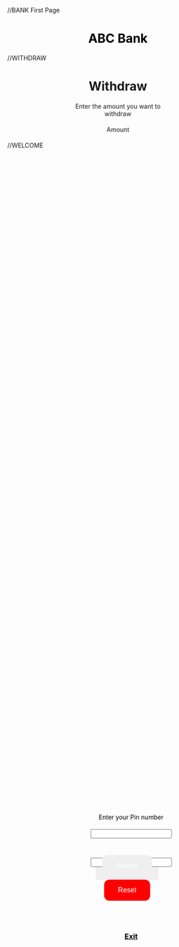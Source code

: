 //BANK First Page

<!DOCTYPE html>
<html>
<head>
<title>Page Title</title>
<style>
.button{
	border: none;
	color: white;
	padding: 15px 32px;
	text-align: center;
	text-decoration: none;
	display: inline-block;
	font-size: 16px;
	margin: 4px 2px;
	cursor: pointer;
	margin-right: 20px;
	
}
.center {
  margin: 0;
  position: absolute;
  top: 50%;
  left: 50%;
  -ms-transform: translate(-50%, -50%);
  transform: translate(-50%, -50%);
}

.button1 {background-color: black;} 
</style>
</head>
<body>

<h1 style="color:black;text-align:center;">ABC Bank</h1>


<div class = "center">
	<a href = "pin.html"><button class="button button1" >Insert Card</button></a>
</div>



</body>
</html>

//WITHDRAW

<!DOCTYPE html>
<html>
<head>
<title>Page Title</title>
<style>
.center{
  margin: 30;
  position: absolute;
  top: 30%;
  left: 50%;
  -ms-transform: translate(-50%, -50%);
  transform: translate(-50%, -50%);
  
}
</style>
</head>
<body>

<h1 style="text-align:center;">Withdraw</h1>
<h4 style="text-align:center; font-weight:normal;">Enter the amount you want to <br> withdraw</h4>
<h4 style="text-align:center;font-weight:normal;">Amount</h4>

<div class= center>
<input type = text><br><br><br>
</div>
</body>
</html>

//WELCOME

<!DOCTYPE html>
<html>
<head>
<title>Page Title</title>
<style>
img{
	display: block;
	margin-left: auto;
	margin-right: auto; 
}
h1{
	text-align: center;
}
table, th, td{
	border: 1px solid white;
  	/*border-collapse: collapse;*/
	margin-left: 300px;
	border-spacing: 30px;
	padding: 40px;
}
th, td{
	background-color: darkblue;
	padding: 15px;
}

//PIN NUMBER

<!DOCTYPE html>
<html>
<head>
<title>Page Title</title>
<style>
.button{
	border: none;
	color: white;
	padding: 15px 32px;
	text-align: center;
	text-decoration: none;
	display: inline-block;
	font-size: 16px;
	margin: 4px 2px;
	cursor: pointer;
	
	
}
.center {
  margin: 30;
  position: absolute;
  top: 50%;
  left: 50%;
  -ms-transform: translate(-50%, -50%);
  transform: translate(-50%, -50%);
}

.button1 {background-color: green;} 
.button2 { border-radius: 12px;}
.button3 {background-color: red;}
</style>
</head>
<body>
<div class = center>

<h4 style="color:black;text-align:center; font-weight: normal; margin-top : 50px; ">Enter your Pin number</h4>
<input type = text><br><br><br>
<center><button type = "button" class = "button button1 button2"> Submit </button></center>
<center><button type = "button" class = "button button3 button2"> Reset </button></center><br>

<center><a href = "bank.html"><h3 style="color:black;font-weight: bold; margin-top : 50px; ">Exit</h3></a></center>


</div>




</body>
</html>
